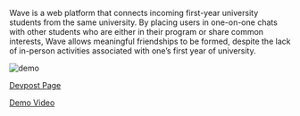 Wave is a web platform that connects incoming first-year university students from the same university. By placing users in one-on-one chats with other students who are either in their program or share common interests, Wave allows meaningful friendships to be formed, despite the lack of in-person activities associated with one’s first year of university.

![demo](https://github.com/Adam2611/WaveChat/assets/57512498/92bcfb46-3df6-4286-befd-16b644db07bd)


[Devpost Page](https://devpost.com/software/omegu)

[Demo Video](https://www.youtube.com/watch?v=Wwi3Ttgv2vc&ab_channel=NicholasT)
